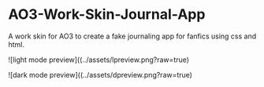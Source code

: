 # AO3-Work-Skin-Journal-App
A work skin for AO3 to create a fake journaling app for fanfics using css and html.

![light mode preview]((../assets/lpreview.png?raw=true)

![dark mode preview]((../assets/dpreview.png?raw=true)
